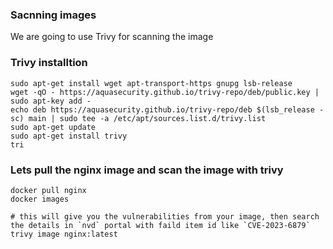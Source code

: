 ### Sacnning images

We are going to use Trivy for scanning the image

### Trivy installtion
```
sudo apt-get install wget apt-transport-https gnupg lsb-release
wget -qO - https://aquasecurity.github.io/trivy-repo/deb/public.key | sudo apt-key add -
echo deb https://aquasecurity.github.io/trivy-repo/deb $(lsb_release -sc) main | sudo tee -a /etc/apt/sources.list.d/trivy.list
sudo apt-get update
sudo apt-get install trivy
tri
```

### Lets pull the nginx image and scan the image with trivy

```
docker pull nginx
docker images

# this will give you the vulnerabilities from your image, then search the details in `nvd` portal with faild item id like `CVE-2023-6879`
trivy image nginx:latest

```



